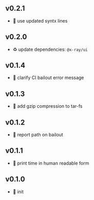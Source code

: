 ## v0.2.1

* 🐞 use updated syntx lines

## v0.2.0

* ♻️ update dependencies: `@x-ray/ui`

## v0.1.4

* 🐞 clarify CI bailout error message

## v0.1.3

* 🐞 add gzip compression to tar-fs

## v0.1.2

* 🐞 report path on bailout

## v0.1.1

* 🐞 print time in human readable form

## v0.1.0

* 🐣 init
